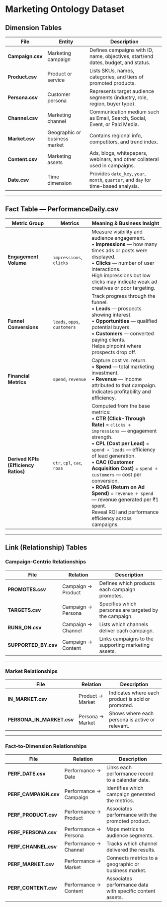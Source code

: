 # Marketing Ontology Dataset

## Dimension Tables

| **File** | **Entity** | **Description** |
|-----------|-------------|-----------------|
| **Campaign.csv** | Marketing campaign | Defines campaigns with ID, name, objectives, start/end dates, budget, and status. |
| **Product.csv** | Product or service | Lists SKUs, names, categories, and tiers of promoted products. |
| **Persona.csv** | Customer persona | Represents target audience segments (industry, role, region, buyer type). |
| **Channel.csv** | Marketing channel | Communication medium such as Email, Search, Social, Event, or Paid Media. |
| **Market.csv** | Geographic or business market | Contains regional info, competitors, and trend index. |
| **Content.csv** | Marketing assets | Ads, blogs, whitepapers, webinars, and other collateral used in campaigns. |
| **Date.csv** | Time dimension | Provides `date_key`, `year`, `month`, `quarter`, and `day` for time-based analysis. |

---

## Fact Table — PerformanceDaily.csv

| **Metric Group** | **Metrics** | **Meaning & Business Insight** |
|------------------|-------------|--------------------------------|
| **Engagement Volume** | `impressions`, `clicks` | Measure visibility and audience engagement.<br>• **Impressions** — how many times ads or posts were displayed.<br>• **Clicks** — number of user interactions.<br>High impressions but low clicks may indicate weak ad creatives or poor targeting. |
| **Funnel Conversions** | `leads`, `opps`, `customers` | Track progress through the funnel.<br>• **Leads** — prospects showing interest.<br>• **Opportunities** — qualified potential buyers.<br>• **Customers** — converted paying clients.<br>Helps pinpoint where prospects drop off. |
| **Financial Metrics** | `spend`, `revenue` | Capture cost vs. return.<br>• **Spend** — total marketing investment.<br>• **Revenue** — income attributed to that campaign.<br>Indicates profitability and efficiency. |
| **Derived KPIs (Efficiency Ratios)** | `ctr`, `cpl`, `cac`, `roas` | Computed from the base metrics:<br>• **CTR (Click-Through Rate)** = `clicks ÷ impressions` — engagement strength.<br>• **CPL (Cost per Lead)** = `spend ÷ leads` — efficiency of lead generation.<br>• **CAC (Customer Acquisition Cost)** = `spend ÷ customers` — cost per conversion.<br>• **ROAS (Return on Ad Spend)** = `revenue ÷ spend` — revenue generated per ₹1 spent.<br>Reveal ROI and performance efficiency across campaigns. |

---

## Link (Relationship) Tables

### Campaign-Centric Relationships

| **File** | **Relation** | **Description** |
|-----------|--------------|-----------------|
| **PROMOTES.csv** | Campaign → Product | Defines which products each campaign promotes. |
| **TARGETS.csv** | Campaign → Persona | Specifies which personas are targeted by the campaign. |
| **RUNS_ON.csv** | Campaign → Channel | Lists which channels deliver each campaign. |
| **SUPPORTED_BY.csv** | Campaign → Content | Links campaigns to the supporting marketing assets. |

---

### Market Relationships

| **File** | **Relation** | **Description** |
|-----------|--------------|-----------------|
| **IN_MARKET.csv** | Product → Market | Indicates where each product is sold or promoted. |
| **PERSONA_IN_MARKET.csv** | Persona → Market | Shows where each persona is active or relevant. |

---

### Fact-to-Dimension Relationships

| **File** | **Relation** | **Description** |
|-----------|--------------|-----------------|
| **PERF_DATE.csv** | Performance → Date | Links each performance record to a calendar date. |
| **PERF_CAMPAIGN.csv** | Performance → Campaign | Identifies which campaign generated the metrics. |
| **PERF_PRODUCT.csv** | Performance → Product | Associates performance with the promoted product. |
| **PERF_PERSONA.csv** | Performance → Persona | Maps metrics to audience segments. |
| **PERF_CHANNEL.csv** | Performance → Channel | Tracks which channel delivered the results. |
| **PERF_MARKET.csv** | Performance → Market | Connects metrics to a geographic or business market. |
| **PERF_CONTENT.csv** | Performance → Content | Associates performance data with specific content assets. |
